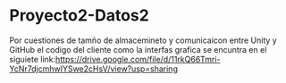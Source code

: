 # Proyecto2-Datos2
Por cuestiones de tamño de almacemineto y comunicaicon entre Unity y GitHub el codigo del cliente como la interfas grafica se encuntra en el siguiete link:https://drive.google.com/file/d/11rkQ66Tmri-YcNr7djcmhwIYSwe2cHsV/view?usp=sharing
